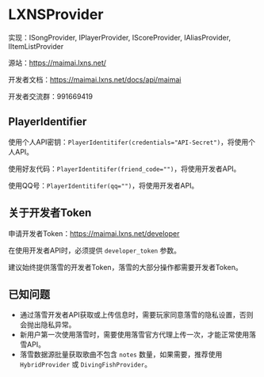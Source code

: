 # LXNSProvider

实现：ISongProvider, IPlayerProvider, IScoreProvider, IAliasProvider, IItemListProvider

源站：https://maimai.lxns.net/

开发者文档：https://maimai.lxns.net/docs/api/maimai

开发者交流群：991669419

## PlayerIdentifier

使用个人API密钥：`PlayerIdentitifer(credentials="API-Secret")`，将使用个人API。

使用好友代码：`PlayerIdentitifer(friend_code="")`，将使用开发者API。

使用QQ号：`PlayerIdentitifer(qq="")`，将使用开发者API。

## 关于开发者Token

申请开发者Token：https://maimai.lxns.net/developer

在使用开发者API时，必须提供 `developer_token` 参数。

建议始终提供落雪的开发者Token，落雪的大部分操作都需要开发者Token。

## 已知问题

- 通过落雪开发者API获取或上传信息时，需要玩家同意落雪的隐私设置，否则会抛出隐私异常。
- 新用户第一次使用落雪时，需要使用落雪官方代理上传一次，才能正常使用落雪API。
- 落雪数据源批量获取歌曲不包含 `notes` 数量，如果需要，推荐使用 `HybridProvider` 或 `DivingFishProvider`。